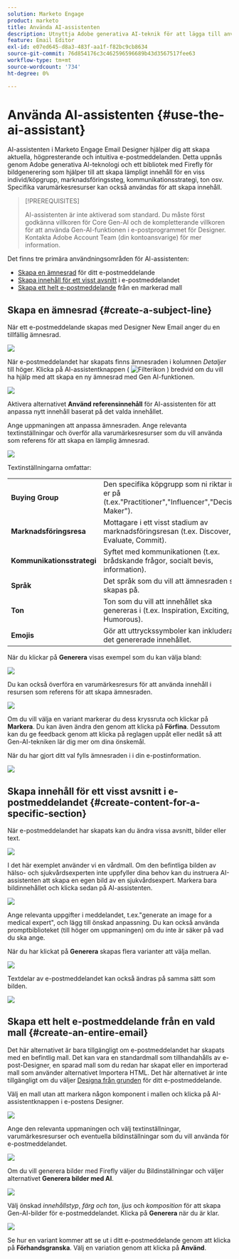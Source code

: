 ```yaml
---
solution: Marketo Engage
product: marketo
title: Använda AI-assistenten
description: Utnyttja Adobe generativa AI-teknik för att lägga till användbar text och/eller bilder i e-postmeddelanden.
feature: Email Editor
exl-id: e07ed645-d8a3-483f-aa1f-f82bc9cb8634
source-git-commit: 76d854176c3c462596596689b43d3567517fee63
workflow-type: tm+mt
source-wordcount: '734'
ht-degree: 0%

---
```


# Använda AI-assistenten {#use-the-ai-assistant}

AI-assistenten i Marketo Engage Email Designer hjälper dig att skapa aktuella, högpresterande och intuitiva e-postmeddelanden. Detta uppnås genom Adobe generativa AI-teknologi och ett bibliotek med Firefly för bildgenerering som hjälper till att skapa lämpligt innehåll för en viss individ/köpgrupp, marknadsföringssteg, kommunikationsstrategi, ton osv. Specifika varumärkesresurser kan också användas för att skapa innehåll.

>[!PREREQUISITES]
>
>AI-assistenten är inte aktiverad som standard. Du måste först godkänna villkoren för Core Gen-AI och de kompletterande villkoren för att använda Gen-AI-funktionen i e-postprogrammet för Designer. Kontakta Adobe Account Team (din kontoansvarige) för mer information.

Det finns tre primära användningsområden för AI-assistenten:

* [Skapa en ämnesrad](#create-a-subject-line) för ditt e-postmeddelande
* [Skapa innehåll för ett visst avsnitt](#create-content-for-a-specific-section) i e-postmeddelandet
* [Skapa ett helt e-postmeddelande](#create-an-entire-email) från en markerad mall

## Skapa en ämnesrad {#create-a-subject-line}

När ett e-postmeddelande skapas med Designer New Email anger du en tillfällig ämnesrad.

![](assets/use-the-ai-assistant-1.png)

När e-postmeddelandet har skapats finns ämnesraden i kolumnen _Detaljer_ till höger. Klicka på AI-assistentknappen ( ![Filterikon](assets/icon-ai-assistant.png) ) bredvid om du vill ha hjälp med att skapa en ny ämnesrad med Gen AI-funktionen.

![](assets/use-the-ai-assistant-2.png)

Aktivera alternativet **Använd referensinnehåll** för AI-assistenten för att anpassa nytt innehåll baserat på det valda innehållet.

Ange uppmaningen att anpassa ämnesraden. Ange relevanta textinställningar och överför alla varumärkesresurser som du vill använda som referens för att skapa en lämplig ämnesrad.

![](assets/use-the-ai-assistant-3.png)

Textinställningarna omfattar:

<table><tbody>
  <tr>
    <td style="width:25%"><b>Buying Group</b></td>
    <td>Den specifika köpgrupp som ni riktar in er på (t.ex."Practitioner","Influencer","Decision Maker").</td>
  </tr>
  <tr>
    <td style="width:25%"><b>Marknadsföringsresa</b></td>
    <td>Mottagare i ett visst stadium av marknadsföringsresan (t.ex. Discover, Evaluate, Commit).</td>
  </tr>
  <tr>
    <td style="width:25%"><b>Kommunikationsstrategi</b></td>
    <td>Syftet med kommunikationen (t.ex. brådskande frågor, socialt bevis, information).</td>
  </tr>
  <tr>
    <td style="width:25%"><b>Språk</b></td>
    <td>Det språk som du vill att ämnesraden ska skapas på.</td>
  </tr>
  <tr>
    <td style="width:25%"><b>Ton</b></td>
    <td>Ton som du vill att innehållet ska genereras i (t.ex. Inspiration, Exciting, Humorous).</td>
  </tr>
  <tr>
    <td style="width:25%"><b>Emojis</b></td>
    <td>Gör att uttryckssymboler kan inkluderas i det genererade innehållet.</td>
  </tr>
</tbody>
</table>

När du klickar på **Generera** visas exempel som du kan välja bland:

![](assets/use-the-ai-assistant-4.png)

Du kan också överföra en varumärkesresurs för att använda innehåll i resursen som referens för att skapa ämnesraden.

![](assets/use-the-ai-assistant-5.png)

Om du vill välja en variant markerar du dess kryssruta och klickar på **Markera**. Du kan även ändra den genom att klicka på **Förfina**. Dessutom kan du ge feedback genom att klicka på reglagen uppåt eller nedåt så att Gen-AI-tekniken lär dig mer om dina önskemål.

När du har gjort ditt val fylls ämnesraden i i din e-postinformation.

![](assets/use-the-ai-assistant-6.png)

## Skapa innehåll för ett visst avsnitt i e-postmeddelandet {#create-content-for-a-specific-section}

När e-postmeddelandet har skapats kan du ändra vissa avsnitt, bilder eller text.

![](assets/use-the-ai-assistant-7.png)

I det här exemplet använder vi en vårdmall. Om den befintliga bilden av hälso- och sjukvårdsexperten inte uppfyller dina behov kan du instruera AI-assistenten att skapa en egen bild av en sjukvårdsexpert. Markera bara bildinnehållet och klicka sedan på AI-assistenten.

![](assets/use-the-ai-assistant-8.png)

Ange relevanta uppgifter i meddelandet, t.ex.&quot;generate an image for a medical expert&quot;, och lägg till önskad anpassning. Du kan också använda promptbiblioteket (till höger om uppmaningen) om du inte är säker på vad du ska ange.

När du har klickat på **Generera** skapas flera varianter att välja mellan.

![](assets/use-the-ai-assistant-9.png)

Textdelar av e-postmeddelandet kan också ändras på samma sätt som bilden.

![](assets/use-the-ai-assistant-10.png)

## Skapa ett helt e-postmeddelande från en vald mall {#create-an-entire-email}

Det här alternativet är bara tillgängligt om e-postmeddelandet har skapats med en befintlig mall. Det kan vara en standardmall som tillhandahålls av e-post-Designer, en sparad mall som du redan har skapat eller en importerad mall som använder alternativet Importera HTML. Det här alternativet är inte tillgängligt om du väljer [Designa från grunden](/help/marketo/product-docs/email-marketing/email-designer/email-authoring.md#design-from-scratch) för ditt e-postmeddelande.

Välj en mall utan att markera någon komponent i mallen och klicka på AI-assistentknappen i e-postens Designer.

![](assets/use-the-ai-assistant-11.png)

Ange den relevanta uppmaningen och välj textinställningar, varumärkesresurser och eventuella bildinställningar som du vill använda för e-postmeddelandet.

![](assets/use-the-ai-assistant-12.png)

Om du vill generera bilder med Firefly väljer du Bildinställningar och väljer alternativet **Generera bilder med AI**.

![](assets/use-the-ai-assistant-13.png)

Välj önskad _innehållstyp_, _färg och ton_, _ljus_ och _komposition_ för att skapa Gen-AI-bilder för e-postmeddelandet. Klicka på **Generera** när du är klar.

![](assets/use-the-ai-assistant-14.png)

Se hur en variant kommer att se ut i ditt e-postmeddelande genom att klicka på **Förhandsgranska**. Välj en variation genom att klicka på **Använd**.

